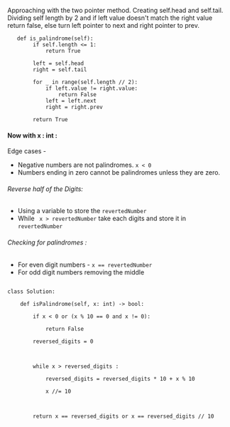 
Approaching with the two pointer method. Creating self.head and self.tail. Dividing self length by 2 and if left value doesn't match the right value return false, else turn left pointer to next and right pointer to prev.

```
   def is_palindrome(self): 
        if self.length <= 1:
            return True

        left = self.head
        right = self.tail

        for _ in range(self.length // 2):
            if left.value != right.value:
                return False
            left = left.next
            right = right.prev

        return True

```


#### Now with x : int :

Edge cases - 
+ Negative numbers are not palindromes. `x < 0 `
+ Numbers ending in zero cannot be palindromes unless they are zero. 

###### Reverse half of the Digits: 
+ Using a variable to store the `revertedNumber`
+ While ` x > revertedNumber` take each digits and store it in `revertedNumber`

###### Checking for palindromes :
+ For even digit numbers - `x == revertedNumber`
+ For odd digit numbers removing the middle 
 

```

class Solution: 

	def isPalindrome(self, x: int) -> bool:
	
		if x < 0 or (x % 10 == 0 and x != 0):
		
			return False
	
		reversed_digits = 0
	
	  
	
		while x > reversed_digits :
	
			reversed_digits = reversed_digits * 10 + x % 10
	
			x //= 10
	
	  
	
		return x == reversed_digits or x == reversed_digits // 10
```



